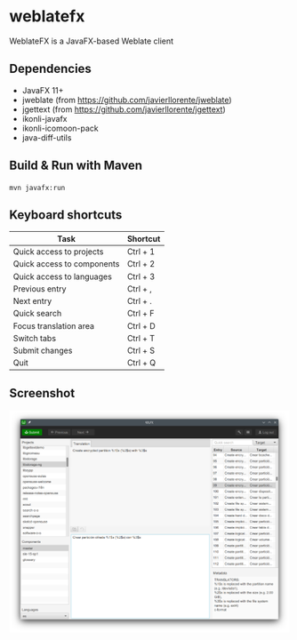 # weblatefx
WeblateFX is a JavaFX-based Weblate client


Dependencies
------------
* JavaFX 11+
* jweblate (from https://github.com/javierllorente/jweblate)
* jgettext (from https://github.com/javierllorente/jgettext)
* ikonli-javafx
* ikonli-icomoon-pack
* java-diff-utils

Build & Run with Maven
------------
`mvn javafx:run`

Keyboard shortcuts
------------
| Task        | Shortcut    |
| ----------- | ----------- |
| Quick access to projects | Ctrl + 1 |
| Quick access to components | Ctrl + 2 | 
| Quick access to languages | Ctrl + 3 |
| Previous entry | Ctrl + , |
| Next entry | Ctrl + . |
| Quick search | Ctrl + F |
| Focus translation area | Ctrl + D |
| Switch tabs | Ctrl + T |
| Submit changes | Ctrl + S |
| Quit | Ctrl + Q |

Screenshot
------------
![Main window](screenshot.png)
